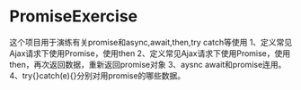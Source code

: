 # PromiseExercise
这个项目用于演练有关promise和async,await,then,try catch等使用
1、定义常见Ajax请求下使用Promise，使用then
2、定义常见Ajax请求下使用Promise，使用then，再次返回数据，重新返回promise对象
3、aysnc await和promise连用。
4、try{}catch(e){}分别对用promise的哪些数据。